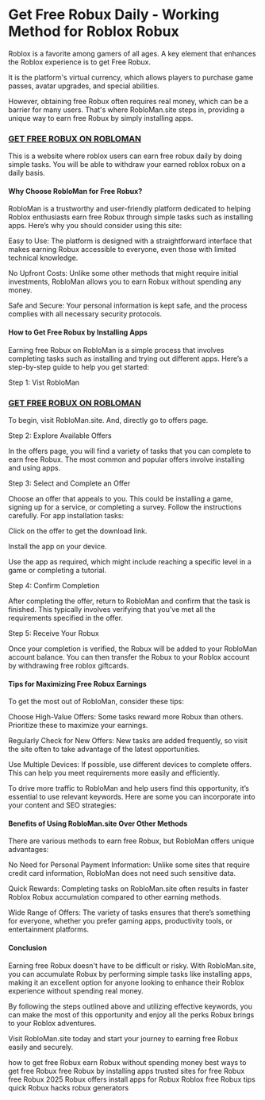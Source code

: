 # Get Free Robux Daily - Working Method for Roblox Robux

Roblox is a favorite among gamers of all ages. A key element that enhances the Roblox experience is to get Free Robux.

It is the platform's virtual currency, which allows players to purchase game passes, avatar upgrades, and special abilities. 

However, obtaining free Robux often requires real money, which can be a barrier for many users. That's where RobloMan.site steps in, providing a unique way to earn free Robux by simply installing apps.
### [**GET FREE ROBUX ON ROBLOMAN**](https://robloman.site)
This is a website where roblox users can earn free robux daily by doing simple tasks. You will be able to withdraw your earned roblox robux on a daily basis.

#### Why Choose RobloMan for Free Robux?

RobloMan is a trustworthy and user-friendly platform dedicated to helping Roblox enthusiasts earn free Robux through simple tasks such as installing apps. Here’s why you should consider using this site:

Easy to Use: The platform is designed with a straightforward interface that makes earning Robux accessible to everyone, even those with limited technical knowledge.

No Upfront Costs: Unlike some other methods that might require initial investments, RobloMan allows you to earn Robux without spending any money.

Safe and Secure: Your personal information is kept safe, and the process complies with all necessary security protocols.

#### How to Get Free Robux by Installing Apps

Earning free Robux on RobloMan is a simple process that involves completing tasks such as installing and trying out different apps. Here’s a step-by-step guide to help you get started:

Step 1: Vist RobloMan
### [**GET FREE ROBUX ON ROBLOMAN**](https://robloman.site)

To begin, visit RobloMan.site. And, directly go to offers page.

Step 2: Explore Available Offers

In the offers page, you will find a variety of tasks that you can complete to earn free Robux. The most common and popular offers involve installing and using apps.

Step 3: Select and Complete an Offer

Choose an offer that appeals to you. This could be installing a game, signing up for a service, or completing a survey. Follow the instructions carefully. For app installation tasks:

Click on the offer to get the download link.

Install the app on your device.

Use the app as required, which might include reaching a specific level in a game or completing a tutorial.

Step 4: Confirm Completion

After completing the offer, return to RobloMan and confirm that the task is finished. This typically involves verifying that you’ve met all the requirements specified in the offer.

Step 5: Receive Your Robux

Once your completion is verified, the Robux will be added to your RobloMan account balance. You can then transfer the Robux to your Roblox account by withdrawing free roblox giftcards.

#### Tips for Maximizing Free Robux Earnings

To get the most out of RobloMan, consider these tips:

Choose High-Value Offers: Some tasks reward more Robux than others. Prioritize these to maximize your earnings.

Regularly Check for New Offers: New tasks are added frequently, so visit the site often to take advantage of the latest opportunities.

Use Multiple Devices: If possible, use different devices to complete offers. This can help you meet requirements more easily and efficiently.

To drive more traffic to RobloMan and help users find this opportunity, it’s essential to use relevant keywords. Here are some you can incorporate into your content and SEO strategies:

#### Benefits of Using RobloMan.site Over Other Methods

There are various methods to earn free Robux, but RobloMan offers unique advantages:

No Need for Personal Payment Information: Unlike some sites that require credit card information, RobloMan does not need such sensitive data.

Quick Rewards: Completing tasks on RobloMan.site often results in faster Roblox Robux accumulation compared to other earning methods.

Wide Range of Offers: The variety of tasks ensures that there’s something for everyone, whether you prefer gaming apps, productivity tools, or entertainment platforms.

#### Conclusion

Earning free Robux doesn't have to be difficult or risky. With RobloMan.site, you can accumulate Robux by performing simple tasks like installing apps, making it an excellent option for anyone looking to enhance their Roblox experience without spending real money. 

By following the steps outlined above and utilizing effective keywords, you can make the most of this opportunity and enjoy all the perks Robux brings to your Roblox adventures.

Visit RobloMan.site today and start your journey to earning free Robux easily and securely.

how to get free Robux
earn Robux without spending money
best ways to get free Robux
free Robux by installing apps
trusted sites for free Robux
free Robux 2025
Robux offers
install apps for Robux
Roblox free Robux tips
quick Robux hacks
robux generators

